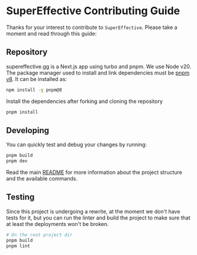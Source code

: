 # SuperEffective Contributing Guide

Thanks for your interest to contribute to `SuperEffective`. Please take a moment and read through this guide:

## Repository

supereffective.gg is a Next.js app using turbo and pnpm.
We use Node v20. The package manager used to install
and link dependencies must be [pnpm v8](https://pnpm.io/). It can be installed as:

```sh
npm install -g pnpm@8
```

Install the dependencies after forking and cloning the repository

```sh
pnpm install
```

## Developing

You can quickly test and debug your
changes by running:

```sh
pnpm build
pnpm dev
```

Read the main [README](README.md) for more information about the project structure and the available commands.

## Testing

Since this project is undergoing a rewrite, at the moment we don't have tests for it, but you can run the linter and
build the project to make sure that at least the deployments won't be broken.

```sh
# On the root project dir
pnpm build
pnpm lint
```
